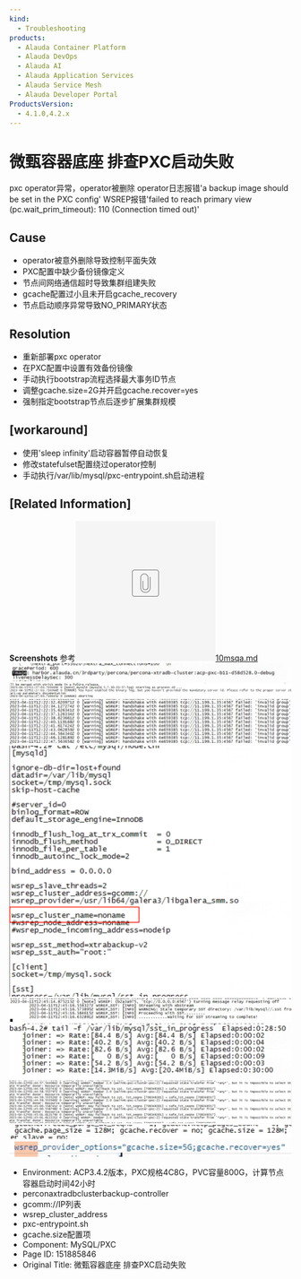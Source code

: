```yaml
---
kind:
  - Troubleshooting
products:
  - Alauda Container Platform
  - Alauda DevOps
  - Alauda AI
  - Alauda Application Services
  - Alauda Service Mesh
  - Alauda Developer Portal
ProductsVersion:
  - 4.1.0,4.2.x
---
```

<!-- A type of document that involves encountering a fault, diagnosing it, performing root cause analysis, and providing solutions. -->

# 微甄容器底座 排查PXC启动失败

pxc operator异常，operator被删除 operator日志报错'a backup image should be set in the PXC config' WSREP报错'failed to reach primary view (pc.wait_prim_timeout): 110 (Connection timed out)'

## Cause
- operator被意外删除导致控制平面失效
- PXC配置中缺少备份镜像定义
- 节点间网络通信超时导致集群组建失败
- gcache配置过小且未开启gcache_recovery
- 节点启动顺序异常导致NO_PRIMARY状态

## Resolution
- 重新部署pxc operator
- 在PXC配置中设置有效备份镜像
- 手动执行bootstrap流程选择最大事务ID节点
- 调整gcache.size=2G并开启gcache.recover=yes
- 强制指定bootstrap节点后逐步扩展集群规模

## [workaround]
- 使用'sleep infinity'启动容器暂停自动恢复
- 修改statefulset配置绕过operator控制
- 手动执行/var/lib/mysql/pxc-entrypoint.sh启动进程

## [Related Information]
**Screenshots**
参考[![](assets/wei-zhen-rong-qi-di-zuo-pai-cha-pxcqi-dong-shi-bai/placeholder-medium-file.png)10msqa.md](https://confluence.alauda.cn/download/attachments/144905528/10msqa.md?version=1&modificationDate=1681281983000&api=v2)
![](assets/wei-zhen-rong-qi-di-zuo-pai-cha-pxcqi-dong-shi-bai/image2023-4-12_14-48-39.png)
![](assets/wei-zhen-rong-qi-di-zuo-pai-cha-pxcqi-dong-shi-bai/image2023-4-12_15-3-31.png)
![](assets/wei-zhen-rong-qi-di-zuo-pai-cha-pxcqi-dong-shi-bai/image2023-4-12_15-15-58.png)
![](assets/wei-zhen-rong-qi-di-zuo-pai-cha-pxcqi-dong-shi-bai/image2023-4-12_15-18-38.png)
![](assets/wei-zhen-rong-qi-di-zuo-pai-cha-pxcqi-dong-shi-bai/image2023-4-12_15-21-50.png)
![](assets/wei-zhen-rong-qi-di-zuo-pai-cha-pxcqi-dong-shi-bai/image2023-4-12_15-23-13.png)
![](assets/wei-zhen-rong-qi-di-zuo-pai-cha-pxcqi-dong-shi-bai/image2023-4-12_15-25-40.png)
![](assets/wei-zhen-rong-qi-di-zuo-pai-cha-pxcqi-dong-shi-bai/image2023-4-12_15-38-20.png)
![](assets/wei-zhen-rong-qi-di-zuo-pai-cha-pxcqi-dong-shi-bai/image2023-4-12_15-39-26.png)
- Environment: ACP3.4.2版本，PXC规格4C8G，PVC容量800G，计算节点容器启动时间42小时
- perconaxtradbclusterbackup-controller
- gcomm://IP列表
- wsrep_cluster_address
- pxc-entrypoint.sh
- gcache.size配置项
- Component: MySQL/PXC
- Page ID: 151885846
- Original Title: 微甄容器底座 排查PXC启动失败
